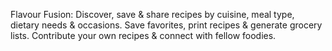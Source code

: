 Flavour Fusion: Discover, save & share recipes by cuisine, meal type, dietary needs & occasions. Save favorites, print recipes & generate grocery lists. Contribute your own recipes & connect with fellow foodies.
